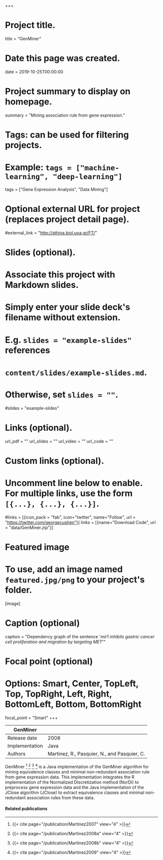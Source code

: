 +++
# Project title.
title = "GenMiner"

# Date this page was created.
date = 2019-10-25T00:00:00

# Project summary to display on homepage.
summary = "Mining association rule from gene expression."

# Tags: can be used for filtering projects.
# Example: `tags = ["machine-learning", "deep-learning"]`
tags = ["Gene Expression Analysis", "Data Mining"]

# Optional external URL for project (replaces project detail page).
#external_link = "http://athina.biol.uoa.gr/FT/"

# Slides (optional).
#   Associate this project with Markdown slides.
#   Simply enter your slide deck's filename without extension.
#   E.g. `slides = "example-slides"` references 
#   `content/slides/example-slides.md`.
#   Otherwise, set `slides = ""`.
#slides = "example-slides"

# Links (optional).
url_pdf = ""
url_slides = ""
url_video = ""
url_code = ""

# Custom links (optional).
#   Uncomment line below to enable. For multiple links, use the form `[{...}, {...}, {...}]`.
#links = [{icon_pack = "fab", icon="twitter", name="Follow", url = "https://twitter.com/georgecushen"}]
links = [{name="Download Code", url = "data/GenMiner.zip"}]

# Featured image
# To use, add an image named `featured.jpg/png` to your project's folder. 
[image]
  # Caption (optional)
  caption = "Dependency graph of the sentence '*mir1 inhibits gastric cancer cell proliferation and migration by targeting MET*'"
  
  # Focal point (optional)
  # Options: Smart, Center, TopLeft, Top, TopRight, Left, Right, BottomLeft, Bottom, BottomRight
  focal_point = "Smart"
+++

| GenMiner       |                                              |
| -------------- | -------------------------------------------- |
| Release date   | 2008                                         |
| Implementation | Java                                         |
| Authors        | Martinez, R., Pasquier, N., and Pasquier, C. |


GenMiner [^Martinez2007] [^Martinez2008a] [^Martinez2008b] [^Martinez2009] is a Java implementation of the GenMiner algorithm for mining equivalence classes and minimal non-redundant association rule from gene expression data. This implementation integrates the R implementation of the Normalized Discretization method (NorDi) to preprocess gene expression data and the Java implementation of the JClose algorithm (JClose) to extract equivalence classes and minimal non-redundant association rules from these data.

#### Related publications
[^Martinez2007]: {{< cite page="/publication/Martinez2007" view="4" >}}
[^Martinez2008a]: {{< cite page="/publication/Martinez2008a" view="4" >}}
[^Martinez2008b]: {{< cite page="/publication/Martinez2008b" view="4" >}}
[^Martinez2009]: {{< cite page="/publication/Martinez2009" view="4" >}}

